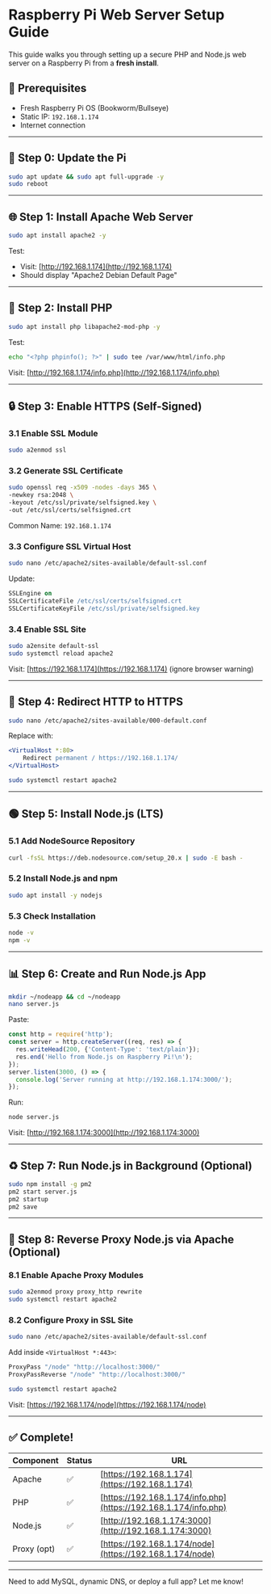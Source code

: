 # Raspberry Pi Web Server Setup Guide

This guide walks you through setting up a secure PHP and Node.js web server on a Raspberry Pi from a **fresh install**.

## 📅 Prerequisites

- Fresh Raspberry Pi OS (Bookworm/Bullseye)
- Static IP: `192.168.1.174`
- Internet connection

---

## 🔧 Step 0: Update the Pi

```bash
sudo apt update && sudo apt full-upgrade -y
sudo reboot
```

---

## 🌐 Step 1: Install Apache Web Server

```bash
sudo apt install apache2 -y
```

Test:

- Visit: [http://192.168.1.174](http://192.168.1.174)
- Should display "Apache2 Debian Default Page"

---

## 🧐 Step 2: Install PHP

```bash
sudo apt install php libapache2-mod-php -y
```

Test:

```bash
echo "<?php phpinfo(); ?>" | sudo tee /var/www/html/info.php
```

Visit: [http://192.168.1.174/info.php](http://192.168.1.174/info.php)

---

## 🔒 Step 3: Enable HTTPS (Self-Signed)

### 3.1 Enable SSL Module

```bash
sudo a2enmod ssl
```

### 3.2 Generate SSL Certificate

```bash
sudo openssl req -x509 -nodes -days 365 \
-newkey rsa:2048 \
-keyout /etc/ssl/private/selfsigned.key \
-out /etc/ssl/certs/selfsigned.crt
```

Common Name: `192.168.1.174`

### 3.3 Configure SSL Virtual Host

```bash
sudo nano /etc/apache2/sites-available/default-ssl.conf
```

Update:

```apache
SSLEngine on
SSLCertificateFile /etc/ssl/certs/selfsigned.crt
SSLCertificateKeyFile /etc/ssl/private/selfsigned.key
```

### 3.4 Enable SSL Site

```bash
sudo a2ensite default-ssl
sudo systemctl reload apache2
```

Visit: [https://192.168.1.174](https://192.168.1.174) (ignore browser warning)

---

## 🔄 Step 4: Redirect HTTP to HTTPS

```bash
sudo nano /etc/apache2/sites-available/000-default.conf
```

Replace with:

```apache
<VirtualHost *:80>
    Redirect permanent / https://192.168.1.174/
</VirtualHost>
```

```bash
sudo systemctl restart apache2
```

---

## 🟢 Step 5: Install Node.js (LTS)

### 5.1 Add NodeSource Repository

```bash
curl -fsSL https://deb.nodesource.com/setup_20.x | sudo -E bash -
```

### 5.2 Install Node.js and npm

```bash
sudo apt install -y nodejs
```

### 5.3 Check Installation

```bash
node -v
npm -v
```

---

## 📊 Step 6: Create and Run Node.js App

```bash
mkdir ~/nodeapp && cd ~/nodeapp
nano server.js
```

Paste:

```js
const http = require('http');
const server = http.createServer((req, res) => {
  res.writeHead(200, {'Content-Type': 'text/plain'});
  res.end('Hello from Node.js on Raspberry Pi!\n');
});
server.listen(3000, () => {
  console.log('Server running at http://192.168.1.174:3000/');
});
```

Run:

```bash
node server.js
```

Visit: [http://192.168.1.174:3000](http://192.168.1.174:3000)

---

## ♻️ Step 7: Run Node.js in Background (Optional)

```bash
sudo npm install -g pm2
pm2 start server.js
pm2 startup
pm2 save
```

---

## 🔄 Step 8: Reverse Proxy Node.js via Apache (Optional)

### 8.1 Enable Apache Proxy Modules

```bash
sudo a2enmod proxy proxy_http rewrite
sudo systemctl restart apache2
```

### 8.2 Configure Proxy in SSL Site

```bash
sudo nano /etc/apache2/sites-available/default-ssl.conf
```

Add inside `<VirtualHost *:443>`:

```apache
ProxyPass "/node" "http://localhost:3000/"
ProxyPassReverse "/node" "http://localhost:3000/"
```

```bash
sudo systemctl restart apache2
```

Visit: [https://192.168.1.174/node](https://192.168.1.174/node)

---

## ✅ Complete!

| Component   | Status | URL                                                              |
| ----------- | ------ | ---------------------------------------------------------------- |
| Apache      | ✅      | [https://192.168.1.174](https://192.168.1.174)                   |
| PHP         | ✅      | [https://192.168.1.174/info.php](https://192.168.1.174/info.php) |
| Node.js     | ✅      | [http://192.168.1.174:3000](http://192.168.1.174:3000)           |
| Proxy (opt) | ✅      | [https://192.168.1.174/node](https://192.168.1.174/node)         |

---

Need to add MySQL, dynamic DNS, or deploy a full app? Let me know!

